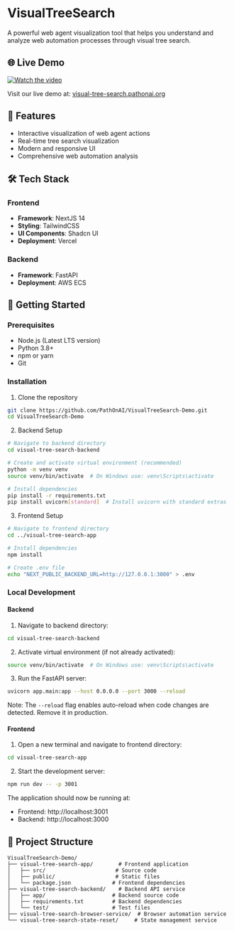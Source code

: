 # VisualTreeSearch

A powerful web agent visualization tool that helps you understand and analyze web automation processes through visual tree search.

## 🌐 Live Demo

[![Watch the video](https://img.youtube.com/vi/stRNDePQGV0/hqdefault.jpg)](https://www.youtube.com/embed/stRNDePQGV0)

Visit our live demo at: [visual-tree-search.pathonai.org](https://visual-tree-search.pathonai.org)

## 🌟 Features

- Interactive visualization of web agent actions
- Real-time tree search visualization
- Modern and responsive UI
- Comprehensive web automation analysis

## 🛠️ Tech Stack

### Frontend
- **Framework**: NextJS 14
- **Styling**: TailwindCSS
- **UI Components**: Shadcn UI
- **Deployment**: Vercel

### Backend
- **Framework**: FastAPI
- **Deployment**: AWS ECS

## 🚀 Getting Started

### Prerequisites
- Node.js (Latest LTS version)
- Python 3.8+
- npm or yarn
- Git

### Installation

1. Clone the repository
```bash
git clone https://github.com/PathOnAI/VisualTreeSearch-Demo.git
cd VisualTreeSearch-Demo
```

2. Backend Setup
```bash
# Navigate to backend directory
cd visual-tree-search-backend

# Create and activate virtual environment (recommended)
python -m venv venv
source venv/bin/activate  # On Windows use: venv\Scripts\activate

# Install dependencies
pip install -r requirements.txt
pip install uvicorn[standard]  # Install uvicorn with standard extras
```

3. Frontend Setup
```bash
# Navigate to frontend directory
cd ../visual-tree-search-app

# Install dependencies
npm install

# Create .env file
echo "NEXT_PUBLIC_BACKEND_URL=http://127.0.0.1:3000" > .env
```

### Local Development

#### Backend
1. Navigate to backend directory:
```bash
cd visual-tree-search-backend
```

2. Activate virtual environment (if not already activated):
```bash
source venv/bin/activate  # On Windows use: venv\Scripts\activate
```

3. Run the FastAPI server:
```bash
uvicorn app.main:app --host 0.0.0.0 --port 3000 --reload
```

Note: The `--reload` flag enables auto-reload when code changes are detected. Remove it in production.

#### Frontend
1. Open a new terminal and navigate to frontend directory:
```bash
cd visual-tree-search-app
```

2. Start the development server:
```bash
npm run dev -- -p 3001
```

The application should now be running at:
- Frontend: http://localhost:3001
- Backend: http://localhost:3000

## 📝 Project Structure

```
VisualTreeSearch-Demo/
├── visual-tree-search-app/        # Frontend application
│   ├── src/                      # Source code
│   ├── public/                   # Static files
│   └── package.json             # Frontend dependencies
├── visual-tree-search-backend/    # Backend API service
│   ├── app/                     # Backend source code
│   ├── requirements.txt         # Backend dependencies
│   └── test/                    # Test files
├── visual-tree-search-browser-service/  # Browser automation service
└── visual-tree-search-state-reset/     # State management service
```


